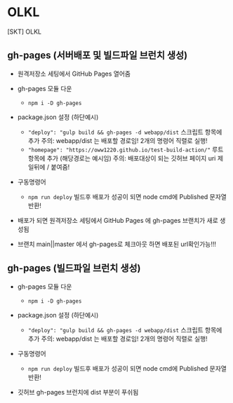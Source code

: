 # OLKL
[SKT] OLKL

## gh-pages (서버배포 및 빌드파일 브런치 생성)
- 원격저장소 세팅에서 GitHub Pages 열어줌

- gh-pages 모듈 다운
    - `npm i -D gh-pages`

- package.json 설정 (하단예시)
    - `"deploy": "gulp build && gh-pages -d webapp/dist` 스크립트 항목에 추가
    주의: webapp/dist 는 배포할 경로임! 2개의 명령어 직렬로 실행!
    - `"homepage": "https://oww1220.github.io/test-build-action/"` 루트항목에 추가 (해당경로는 예시임)
    주의: 배포대상이 되는 깃허브 페이지 uri 제일뒤에 / 붙여줌!

- 구동명령어 
    - `npm run deploy`
    빌드후 배포가 성공이 되면 node cmd에 Published 문자열 반환!

- 배포가 되면 원격저장소 세팅에서 GitHub Pages 에 gh-pages 브랜치가 새로 생성됨
- 브랜치 main||master 에서 gh-pages로 체크아웃 하면 배포된 url확인가능!!!


## gh-pages (빌드파일 브런치 생성)

- gh-pages 모듈 다운
    - `npm i -D gh-pages`

- package.json 설정 (하단예시)
    - `"deploy": "gulp build && gh-pages -d webapp/dist` 스크립트 항목에 추가
    주의: webapp/dist 는 배포할 경로임! 2개의 명령어 직렬로 실행!

- 구동명령어 
    - `npm run deploy`
    빌드후 배포가 성공이 되면 node cmd에 Published 문자열 반환!

- 깃허브 gh-pages 브런치에 dist 부분이 푸쉬됨


